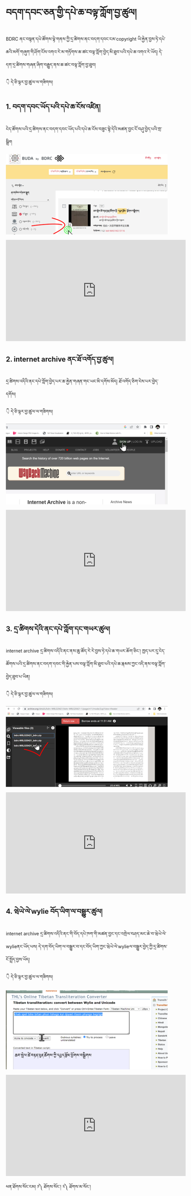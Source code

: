 # བདག་དབང་ཅན་གྱི་དཔེ་ཆ་བལྟ་ཀློག་བྱ་ཚུལ།

BDRC ནང་བསྟན་དཔེ་ཚོགས་ལྟེ་གནས་ཀྱི་དྲ་ཚིགས་ནང་བདག་དབང་ངམ་copyright ཡི་རྐྱེན་བྱས་ཏེ་དཔེ་ཆའི་མགོ་གཞུག་གི་ཤོག་ངོས་འགའ་རེ་མ་གཏོགས་ཆ་ཚང་བལྟ་ཀློག་བྱེད་མི་ཐུབ་པའི་དཔེ་ཆ་འགའ་རེ་ཡོད། དེ་དག་དྲ་ཚིགས་གཞན་ཞིག་བརྒྱུད་ནས་ཆ་ཚང་བལྟ་ཀློག་བྱ་ཐུབ།

👇 དེ་ཅི་ལྟར་བྱ་ཚུལ་ལ་གཟིགས།

## 1. བདག་དབང་ཡོད་པའི་དཔེ་ཆ་ངོས་འཛིན།

ངེད་ཚོགས་པའི་དྲ་ཚིགས་ནང་བདག་དབང་ཡོད་པའི་དཔེ་ཆ་ངོས་བཟུང་སྟེ་དེའི་མཚན་བྱང་ངོ་བཤུ་བྱེད་པའི་གྲ་སྒྲིག

![800](images/000001.png)

<p align="center">
<iframe width="560" height="315" src="https://www.youtube.com/embed/w-5_VQ0eEDQ" title="YouTube video player" frameborder="0" allow="accelerometer; autoplay; clipboard-write; encrypted-media; gyroscope; picture-in-picture" allowfullscreen></iframe>
</p>

## 2. internet archive ནང་ཐོ་འགོད་བྱ་ཚུལ།

དྲ་ཚིགས་འདིའི་ནང་དཔེ་ཀློག་བྱེད་པར་ཆ་རྐྱེན་གཞན་གང་ཡང་མི་དགོས་མོད། ཐོ་འགོད་ཅིག་ངེས་པར་བྱེད་དགོས། 

👇 དེ་ཅི་ལྟར་བྱ་ཚུལ་ལ་གཟིགས།

![800](images/000002.png)

<p align="center">
<iframe width="560" height="315" src="https://www.youtube.com/embed/Vg5f_2-orV4" title="YouTube video player" frameborder="0" allow="accelerometer; autoplay; clipboard-write; encrypted-media; gyroscope; picture-in-picture" allowfullscreen></iframe>
</p>

## 3. དྲ་ཚིགས་དེའི་ནང་དཔེ་ཀློག་དང་གཡར་ཚུལ།

internet archive དྲ་ཚིགས་འདིའི་ནང་ནས་ཆུ་ཚོད་རེ་རེ་བྱས་ཏེ་དཔེ་ཆ་གཡར་ཆོག་ཅིང་། ཁྱད་པར་དུ་ངེད་ཚོགས་པའི་དྲ་ཚིགས་ནང་བདག་དབང་གི་རྐྱེན་པས་བལྟ་ཀློག་མི་ཐུབ་པའི་དཔེ་ཆ་རྣམས་ཀྱང་འདི་ནས་བལྟ་ཀློག་བྱེད་ཐུབ་པ་ཡིན།

👇 དེ་ཅི་ལྟར་བྱ་ཚུལ་ལ་གཟིགས།

![800](images/000003.png)

<p align="center">
<iframe width="560" height="315" src="https://www.youtube.com/embed/dFLxV3UpS_k" title="YouTube video player" frameborder="0" allow="accelerometer; autoplay; clipboard-write; encrypted-media; gyroscope; picture-in-picture" allowfullscreen></iframe>
</p>

## 4. ཝེཡེ་ལེ་wylie བོད་ཡིག་ལ་བསྒྱུར་ཚུལ།

internet archive དྲ་ཚིགས་འདིའི་ནང་གི་བོད་དཔེ་ཁག་གི་མཚན་བྱང་དང་འགྲེལ་བཤད་མང་ཆེ་བ་ཝེཡེ་ལེ་wylieནང་ཡོད་པས། དེ་དག་བོད་ཡིག་ལ་བསྒྱུར་བ་དང་བོད་ཡིག་ཀྱང་ཝེཡེ་ལེ་wylieལ་བསྒྱུར་བྱེད་ཀྱི་དྲ་ཚིགས་ངོ་སྤྲོད་བྱས་ཡོད།

👇 དེ་ཅི་ལྟར་བྱ་ཚུལ་ལ་གཟིགས།

![800](images/000004.png)

<p align="center">
<iframe width="560" height="315" src="https://www.youtube.com/embed/Dt1apomoAD4" title="YouTube video player" frameborder="0" allow="accelerometer; autoplay; clipboard-write; encrypted-media; gyroscope; picture-in-picture" allowfullscreen></iframe>
</p>


ཕན་ཐོགས་སོང་ངམ། ༡༽ ཐོགས་སོང་། ༢༽ ཐོགས་མ་སོང་།
